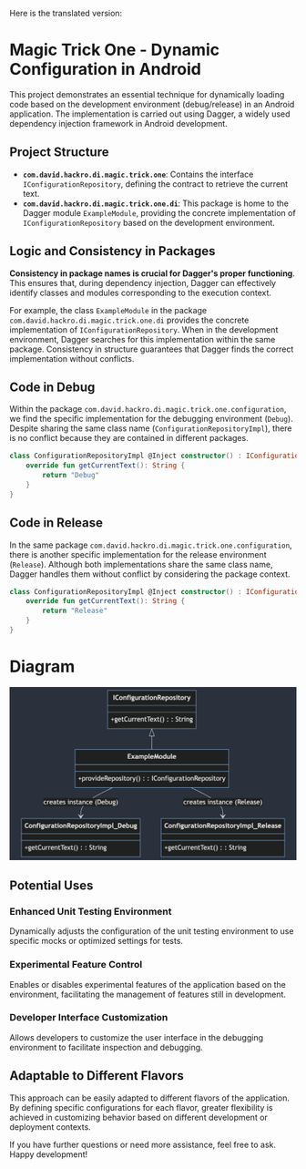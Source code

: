 Here is the translated version:

# Magic Trick One - Dynamic Configuration in Android

This project demonstrates an essential technique for dynamically loading code based on the development environment (debug/release) in an Android application. The implementation is carried out using Dagger, a widely used dependency injection framework in Android development.

## Project Structure

- **`com.david.hackro.di.magic.trick.one`**: Contains the interface `IConfigurationRepository`, defining the contract to retrieve the current text.
- **`com.david.hackro.di.magic.trick.one.di`**: This package is home to the Dagger module `ExampleModule`, providing the concrete implementation of `IConfigurationRepository` based on the development environment.

## Logic and Consistency in Packages

**Consistency in package names is crucial for Dagger's proper functioning**. This ensures that, during dependency injection, Dagger can effectively identify classes and modules corresponding to the execution context.

For example, the class `ExampleModule` in the package `com.david.hackro.di.magic.trick.one.di` provides the concrete implementation of `IConfigurationRepository`. When in the development environment, Dagger searches for this implementation within the same package. Consistency in structure guarantees that Dagger finds the correct implementation without conflicts.

## Code in Debug

Within the package `com.david.hackro.di.magic.trick.one.configuration`, we find the specific implementation for the debugging environment (`Debug`). Despite sharing the same class name (`ConfigurationRepositoryImpl`), there is no conflict because they are contained in different packages.

```kotlin
class ConfigurationRepositoryImpl @Inject constructor() : IConfigurationRepository {
    override fun getCurrentText(): String {
        return "Debug"
    }
}
```

## Code in Release

In the same package `com.david.hackro.di.magic.trick.one.configuration`, there is another specific implementation for the release environment (`Release`). Although both implementations share the same class name, Dagger handles them without conflict by considering the package context.

```kotlin
class ConfigurationRepositoryImpl @Inject constructor() : IConfigurationRepository {
    override fun getCurrentText(): String {
        return "Release"
    }
}
```

# Diagram

![English Diagram](english_diagram.png)

## Potential Uses

### Enhanced Unit Testing Environment

Dynamically adjusts the configuration of the unit testing environment to use specific mocks or optimized settings for tests.

### Experimental Feature Control

Enables or disables experimental features of the application based on the environment, facilitating the management of features still in development.

### Developer Interface Customization

Allows developers to customize the user interface in the debugging environment to facilitate inspection and debugging.

## Adaptable to Different Flavors

This approach can be easily adapted to different flavors of the application. By defining specific configurations for each flavor, greater flexibility is achieved in customizing behavior based on different development or deployment contexts.

If you have further questions or need more assistance, feel free to ask. Happy development!